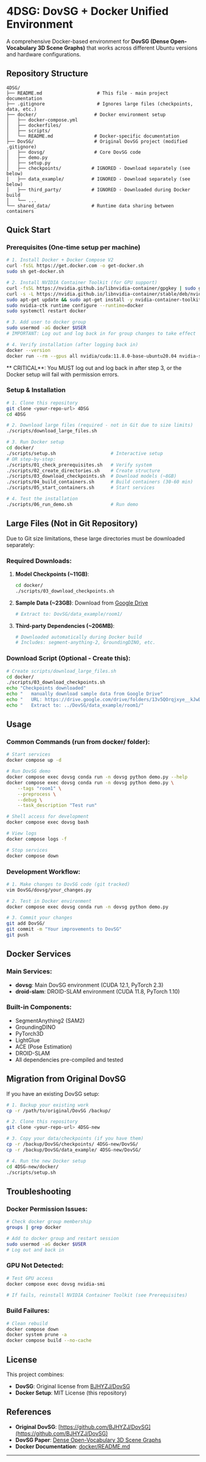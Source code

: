 # 4DSG: DovSG + Docker Unified Environment

A comprehensive Docker-based environment for **DovSG (Dense Open-Vocabulary 3D Scene Graphs)** that works across different Ubuntu versions and hardware configurations.

## Repository Structure

```
4DSG/
├── README.md                    # This file - main project documentation
├── .gitignore                   # Ignores large files (checkpoints, data, etc.)
├── docker/                     # Docker environment setup
│   ├── docker-compose.yml
│   ├── dockerfiles/
│   ├── scripts/
│   └── README.md               # Docker-specific documentation  
├── DovSG/                      # Original DovSG project (modified .gitignore)
│   ├── dovsg/                  # Core DovSG code
│   ├── demo.py
│   ├── setup.py
│   ├── checkpoints/           # IGNORED - Download separately (see below)
│   ├── data_example/          # IGNORED - Download separately (see below) 
│   ├── third_party/           # IGNORED - Downloaded during Docker build
│   └── ...
└── shared_data/               # Runtime data sharing between containers
```

## Quick Start

### Prerequisites (One-time setup per machine)

```bash
# 1. Install Docker + Docker Compose V2
curl -fsSL https://get.docker.com -o get-docker.sh
sudo sh get-docker.sh

# 2. Install NVIDIA Container Toolkit (for GPU support)
curl -fsSL https://nvidia.github.io/libnvidia-container/gpgkey | sudo gpg --dearmor -o /usr/share/keyrings/nvidia-container-toolkit-keyring.gpg
curl -s -L https://nvidia.github.io/libnvidia-container/stable/deb/nvidia-container-toolkit.list | sudo tee /etc/apt/sources.list.d/nvidia-container-toolkit.list
sudo apt-get update && sudo apt-get install -y nvidia-container-toolkit
sudo nvidia-ctk runtime configure --runtime=docker
sudo systemctl restart docker

# 3. Add user to docker group 
sudo usermod -aG docker $USER
# IMPORTANT: Log out and log back in for group changes to take effect

# 4. Verify installation (after logging back in)
docker --version
docker run --rm --gpus all nvidia/cuda:11.8.0-base-ubuntu20.04 nvidia-smi
```

** CRITICAL**: You MUST log out and log back in after step 3, or the Docker setup will fail with permission errors.

### Setup & Installation

```bash
# 1. Clone this repository
git clone <your-repo-url> 4DSG
cd 4DSG

# 2. Download large files (required - not in Git due to size limits)
./scripts/download_large_files.sh

# 3. Run Docker setup
cd docker/
./scripts/setup.sh                    # Interactive setup
# OR step-by-step:
./scripts/01_check_prerequisites.sh   # Verify system
./scripts/02_create_directories.sh    # Create structure  
./scripts/03_download_checkpoints.sh  # Download models (~8GB)
./scripts/04_build_containers.sh      # Build containers (30-60 min)
./scripts/05_start_containers.sh      # Start services

# 4. Test the installation
./scripts/06_run_demo.sh              # Run demo
```

## Large Files (Not in Git Repository)

Due to Git size limitations, these large directories must be downloaded separately:

### Required Downloads:

1. **Model Checkpoints (~11GB)**:
   ```bash
   cd docker/
   ./scripts/03_download_checkpoints.sh
   ```

2. **Sample Data (~23GB)**: 
   Download from [Google Drive](https://drive.google.com/drive/folders/13v5QOrqjxye__kJwDIuD7kTdeSSNfR5x?usp=sharing)
   ```bash
   # Extract to: DovSG/data_example/room1/
   ```

3. **Third-party Dependencies (~206MB)**:
   ```bash
   # Downloaded automatically during Docker build
   # Includes: segment-anything-2, GroundingDINO, etc.
   ```

### Download Script (Optional - Create this):
```bash
# Create scripts/download_large_files.sh
cd docker/
./scripts/03_download_checkpoints.sh
echo "Checkpoints downloaded"
echo "   manually download sample data from Google Drive"
echo "   URL: https://drive.google.com/drive/folders/13v5QOrqjxye__kJwDIuD7kTdeSSNfR5x"
echo "   Extract to: ../DovSG/data_example/room1/"
```

## Usage

### Common Commands (run from docker/ folder):

```bash
# Start services
docker compose up -d

# Run DovSG demo
docker compose exec dovsg conda run -n dovsg python demo.py --help
docker compose exec dovsg conda run -n dovsg python demo.py \
    --tags "room1" \
    --preprocess \
    --debug \
    --task_description "Test run"

# Shell access for development
docker compose exec dovsg bash

# View logs
docker compose logs -f

# Stop services
docker compose down
```

### Development Workflow:

```bash
# 1. Make changes to DovSG code (git tracked)
vim DovSG/dovsg/your_changes.py

# 2. Test in Docker environment
docker compose exec dovsg conda run -n dovsg python demo.py

# 3. Commit your changes
git add DovSG/
git commit -m "Your improvements to DovSG"
git push
```

## Docker Services

### Main Services:
- **dovsg**: Main DovSG environment (CUDA 12.1, PyTorch 2.3)
- **droid-slam**: DROID-SLAM environment (CUDA 11.8, PyTorch 1.10)

### Built-in Components:
- SegmentAnything2 (SAM2)
- GroundingDINO  
- PyTorch3D
- LightGlue
- ACE (Pose Estimation)
- DROID-SLAM
- All dependencies pre-compiled and tested


## Migration from Original DovSG

If you have an existing DovSG setup:

```bash
# 1. Backup your existing work
cp -r /path/to/original/DovSG /backup/

# 2. Clone this repository 
git clone <your-repo-url> 4DSG-new

# 3. Copy your data/checkpoints (if you have them)
cp -r /backup/DovSG/checkpoints/ 4DSG-new/DovSG/
cp -r /backup/DovSG/data_example/ 4DSG-new/DovSG/

# 4. Run the new Docker setup
cd 4DSG-new/docker/
./scripts/setup.sh
```

## Troubleshooting

### Docker Permission Issues:
```bash
# Check docker group membership
groups | grep docker

# Add to docker group and restart session
sudo usermod -aG docker $USER
# Log out and back in
```

### GPU Not Detected:
```bash
# Test GPU access
docker compose exec dovsg nvidia-smi

# If fails, reinstall NVIDIA Container Toolkit (see Prerequisites)
```

### Build Failures:
```bash
# Clean rebuild
docker compose down
docker system prune -a
docker compose build --no-cache
```


## License

This project combines:
- **DovSG**: Original license from [BJHYZJ/DovSG](https://github.com/BJHYZJ/DovSG)
- **Docker Setup**: MIT License (this repository)

## References

- **Original DovSG**: [https://github.com/BJHYZJ/DovSG](https://github.com/BJHYZJ/DovSG)
- **DovSG Paper**: [Dense Open-Vocabulary 3D Scene Graphs](https://arxiv.org/abs/your-paper-link)
- **Docker Documentation**: [docker/README.md](docker/README.md)

---